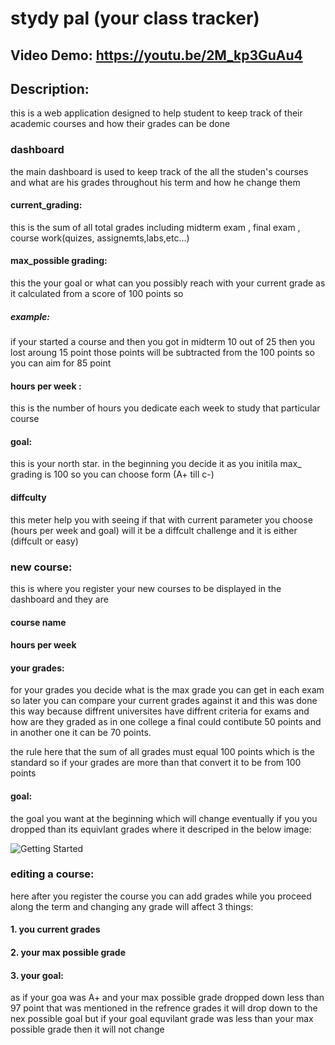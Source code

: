 # stydy pal (your class tracker)
## Video Demo:  <https://youtu.be/2M_kp3GuAu4>
## Description:
this is a web application designed to help student to keep track of their academic courses and how their grades can be done
### dashboard
the main dashboard is used to keep track of the all the studen's courses and what are his grades throughout his term and how he change them
#### current_grading:
this is the sum of all total grades including midterm exam , final exam , course work(quizes, assignemts,labs,etc...)
#### max_possible grading:
this the your goal or what can you possibly reach with your current grade as it calculated from a score of 100 points so
##### example:
if your started a course and then you got in midterm 10 out of 25 then you lost aroung 15 point those points will be subtracted from the 100 points
so you can aim for 85 point
#### hours per week :
this is the number of hours you dedicate each week to study that particular course
#### goal:
this is your north star. in the beginning you decide it as you initila max_ grading is 100 so you can choose form  (A+ till c-)
#### diffculty
this meter help you with seeing if that with current parameter you choose (hours per week and goal) will it be a diffcult challenge
and it is either (diffcult or easy)
### new course:
this is where you register your new courses to be displayed in the dashboard and they are
#### course name
#### hours per week
#### your grades:
for your grades you decide what is the max grade you can get in each exam so later you can compare your current grades against it and this was done this way because diffrent universites have diffrent criteria for exams and how are they graded as in one college a final could contibute 50 points and in another one it can be 70 points.

the rule here that the sum of all grades must equal 100 points which is the standard so if your grades are more than that convert it to be from 100 points
#### goal:
the goal you want at the beginning which will change eventually if you you dropped than its equivlant grades where it descriped in the below image:

![Getting Started](./images/grade.jpg)
### editing a course:
here after you register the course you can add grades while you proceed along the term and changing any grade will affect 3 things:
#### 1. you current grades
#### 2. your max possible grade
#### 3. your goal:
as if your goa was A+ and your max possible grade dropped down less than 97 point that was mentioned in the refrence grades it will drop down to the nex possible goal
but if your goal equvilant grade was less than your max possible grade then it will not change